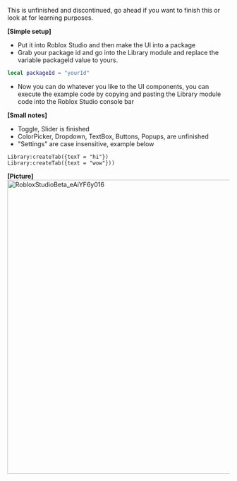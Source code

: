This is unfinished and discontinued, go ahead if you want to finish this or look at for learning purposes.

**[Simple setup]**
- Put it into Roblox Studio and then make the UI into a package
- Grab your package id and go into the Library module and replace the variable packageId value to yours.
```lua
local packageId = "yourId"
```
- Now you can do whatever you like to the UI components, you can execute the example code by copying and pasting the Library module code into the Roblox Studio console bar

**[Small notes]**
- Toggle, Slider is finished
- ColorPicker, Dropdown, TextBox, Buttons, Popups, are unfinished
- "Settings" are case insensitive, example below

```
Library:createTab({texT = "hi"}) 
Library:createTab({text = "wow"}))
```

**[Picture]**
<img width="869" height="666" alt="RobloxStudioBeta_eAiYF6y016" src="https://github.com/user-attachments/assets/740d051d-026f-464a-962b-148a75db0012" />
